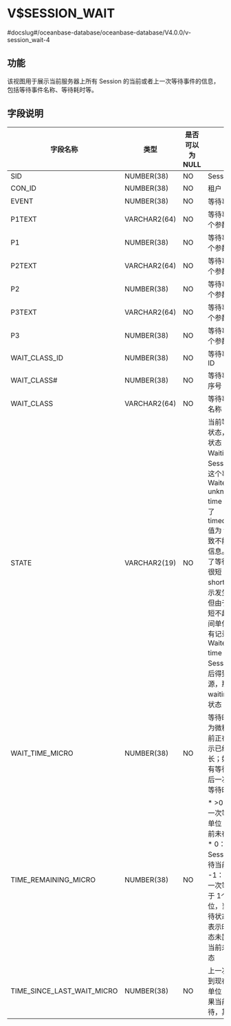 V$SESSION_WAIT 
===================================
#docslug#/oceanbase-database/oceanbase-database/V4.0.0/v-session_wait-4


**功能** 
---------------------------

该视图用于展示当前服务器上所有 Session 的当前或者上一次等待事件的信息，包括等待事件名称、等待耗时等。

**字段说明** 
-----------------------------



|          **字段名称**          |    **类型**    | **是否可以为 NULL** |                                                                                                                                                                                                          **描述**                                                                                                                                                                                                           |
|----------------------------|--------------|----------------|---------------------------------------------------------------------------------------------------------------------------------------------------------------------------------------------------------------------------------------------------------------------------------------------------------------------------------------------------------------------------------------------------------------------------|
| SID                        | NUMBER(38)   | NO             | Session ID                                                                                                                                                                                                                                                                                                                                                                                                                |
| CON_ID                     | NUMBER(38)   | NO             | 租户 ID                                                                                                                                                                                                                                                                                                                                                                                                                     |
| EVENT                      | NUMBER(38)   | NO             | 等待事件名称                                                                                                                                                                                                                                                                                                                                                                                                                    |
| P1TEXT                     | VARCHAR2(64) | NO             | 等待事件的第 1 个参数的描述                                                                                                                                                                                                                                                                                                                                                                                                           |
| P1                         | NUMBER(38)   | NO             | 等待事件的第 1 个参数的值                                                                                                                                                                                                                                                                                                                                                                                                            |
| P2TEXT                     | VARCHAR2(64) | NO             | 等待事件的第 2 个参数的描述                                                                                                                                                                                                                                                                                                                                                                                                           |
| P2                         | NUMBER(38)   | NO             | 等待事件的第 2 个参数的值                                                                                                                                                                                                                                                                                                                                                                                                            |
| P3TEXT                     | VARCHAR2(64) | NO             | 等待事件的第 3 个参数的描述                                                                                                                                                                                                                                                                                                                                                                                                           |
| P3                         | NUMBER(38)   | NO             | 等待事件的第 3 个参数的值                                                                                                                                                                                                                                                                                                                                                                                                            |
| WAIT_CLASS_ID              | NUMBER(38)   | NO             | 等待事件的类别 ID                                                                                                                                                                                                                                                                                                                                                                                                                |
| WAIT_CLASS#                | NUMBER(38)   | NO             | 等待事件的类别序号                                                                                                                                                                                                                                                                                                                                                                                                                 |
| WAIT_CLASS                 | VARCHAR2(64) | NO             | 等待事件的类别名称                                                                                                                                                                                                                                                                                                                                                                                                                 |
| STATE                      | VARCHAR2(19) | NO             | 当前等待事件的状态，包含四种状态： * Waiting：Session 正等待这个事件   * Waited unknown time：由于设置了 timed_statistics 值为 false，导致不能得到时间信息。表示发生了等待，但时间很短   * Wait short time：表示发生了等待，但由于时间非常短不超过一个时间单位，所以没有记录   * Waited knnow time：如果 Session 等待然后得到了所需资源，那么将从 waiting 进入本状态    |
| WAIT_TIME_MICRO            | NUMBER(38)   | NO             | 等待时间，单位为微秒。如果当前正在等待，表示已经等待的时长；如果当前没有等待，表示最后一次等待的总等待时长                                                                                                                                                                                                                                                                                                                                                                     |
| TIME_REMAINING_MICRO       | NUMBER(38)   | NO             | * \>0：表示最后一次等待时间，单位：毫秒，当前未在等待状态   * 0：表示 Session 正在等待当前的事件   * -1：表示最后一次等待时间小于 1个统计单位，当前未在等待状态   * -2：表示时间统计状态未置为可用，当前未在等待状态                                                                                                                                         |
| TIME_SINCE_LAST_WAIT_MICRO | NUMBER(38)   | NO             | 上一次等待结束到现在的时间，单位：毫秒，如果当前正在等待，其值为 0                                                                                                                                                                                                                                                                                                                                                                                        |





